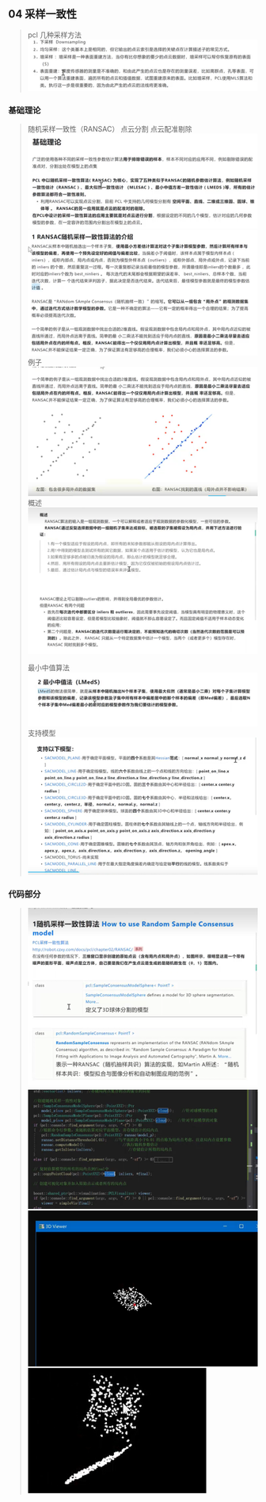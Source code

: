 ## 04 采样一致性
> pcl 几种采样方法
> ![Alt text](image.png)
>

### 基础理论
> 随机采样一致性（RANSAC）
> 点云分割
> 点云配准剔除
> ![Alt text](image-1.png)
> ![Alt text](image-2.png)
> 例子
> ![Alt text](image-3.png)
> 概述
> ![Alt text](image-4.png)
>
> 最小中值算法
> ![Alt text](image-5.png)
> 支持模型
> ![Alt text](image-6.png)
>


### 代码部分
> ![Alt text](image-7.png)
> ![Alt text](image-8.png)
> ![Alt text](image-9.png)
> ![Alt text](image-10.png)